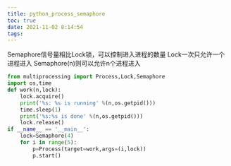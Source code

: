 ```yaml
---
title: python_process_semaphore
toc: true
date: 2021-11-02 8:14:54
tags:
---
```


Semaphore信号量相比Lock锁，可以控制进入进程的数量
Lock一次只允许一个进程进入
Semaphore(n)则可以允许n个进程进入

```python
from multiprocessing import Process,Lock,Semaphore
import os,time
def work(n,lock):
    lock.acquire()
    print('%s: %s is running' %(n,os.getpid()))
    time.sleep(1)
    print('%s:%s is done' %(n,os.getpid()))
    lock.release()
if __name__ == '__main__':
    lock=Semaphore(4)
    for i in range(5):
        p=Process(target=work,args=(i,lock))
        p.start()

```